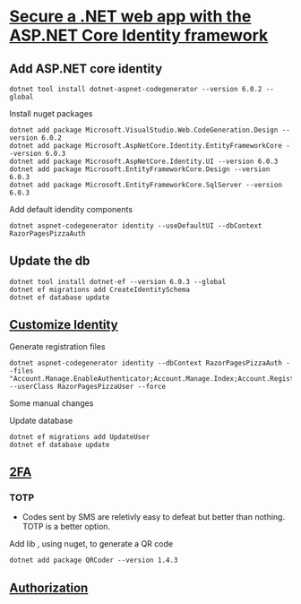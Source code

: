 
# [Secure a .NET web app with the ASP.NET Core Identity framework](https://learn.microsoft.com/en-us/training/modules/secure-aspnet-core-identity)

## Add ASP.NET core identity

```
dotnet tool install dotnet-aspnet-codegenerator --version 6.0.2 --global
```

Install nuget packages

```
dotnet add package Microsoft.VisualStudio.Web.CodeGeneration.Design --version 6.0.2
dotnet add package Microsoft.AspNetCore.Identity.EntityFrameworkCore --version 6.0.3
dotnet add package Microsoft.AspNetCore.Identity.UI --version 6.0.3
dotnet add package Microsoft.EntityFrameworkCore.Design --version 6.0.3
dotnet add package Microsoft.EntityFrameworkCore.SqlServer --version 6.0.3
```

Add default idendity components

```
dotnet aspnet-codegenerator identity --useDefaultUI --dbContext RazorPagesPizzaAuth
```

## Update the db

```
dotnet tool install dotnet-ef --version 6.0.3 --global
dotnet ef migrations add CreateIdentitySchema
dotnet ef database update
```


## [Customize Identity](https://learn.microsoft.com/en-us/training/modules/secure-aspnet-core-identity/5-customize-identity)

Generate  registration files

```
dotnet aspnet-codegenerator identity --dbContext RazorPagesPizzaAuth --files "Account.Manage.EnableAuthenticator;Account.Manage.Index;Account.Register;Account.ConfirmEmail" --userClass RazorPagesPizzaUser --force
```

Some manual changes

Update database

```
dotnet ef migrations add UpdateUser
dotnet ef database update
```

## [2FA](https://learn.microsoft.com/en-us/training/modules/secure-aspnet-core-identity/6-multi-factor-authentication)

### TOTP

- Codes sent by SMS are reletivly easy to defeat but better than nothing. TOTP is a better option.

Add lib , using nuget, to generate a QR code

```
dotnet add package QRCoder --version 1.4.3
```

## [Authorization](https://learn.microsoft.com/en-us/training/modules/secure-aspnet-core-identity/9-enable-claims-policy-authorization)

